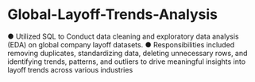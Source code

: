 # Global-Layoff-Trends-Analysis
●	Utilized SQL to Conduct data cleaning and exploratory data analysis (EDA) on global company layoff datasets.
●	Responsibilities included removing duplicates, standardizing data, deleting unnecessary rows, and identifying trends, patterns, and outliers to drive meaningful insights into layoff trends across various industries
